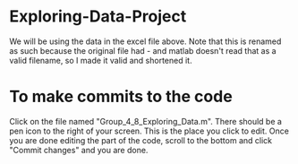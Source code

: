 # Exploring-Data-Project
We will be using the data in the excel file above. Note that this is renamed as such because the original file had - and matlab doesn't read that as a valid filename, so I made it valid and shortened it.

# To make commits to the code
Click on the file named "Group_4_8_Exploring_Data.m". There should be a pen icon to the right of your screen. This is the place you click to edit. Once you are done editing the part of the code, scroll to the bottom and click "Commit changes" and you are done.
